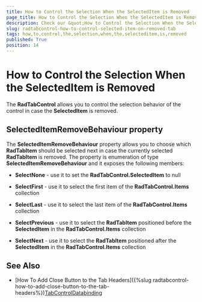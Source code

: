```yaml
---
title: How to Control the Selection When the SelectedItem is Removed
page_title: How to Control the Selection When the SelectedItem is Removed
description: Check our &quot;How to Control the Selection When the SelectedItem is Removed&quot; documentation article for the RadTabControl {{ site.framework_name }} control.
slug: radtabcontrol-how-to-control-selected-item-on-removed-tab
tags: how,to,control,the,selection,when,the,selecteditem,is,removed
published: True
position: 14
---
```


# How to Control the Selection When the SelectedItem is Removed



The __RadTabControl__ allows you to control the selection behavior of the control in case the __SelectedItem__ is removed. 

## SelectedItemRemoveBehaviour property

The __SelectedItemRemoveBehaviour__ property allows you to choose which __RadTabItem__ should be selected next in case the currently selected __RadTabItem__ is removed. The property is enumeration of type __SelectedItemRemoveBehaviour__ and it exposes the following members:

* __SelectNone__ - use it to set the __RadTabControl.SelectedItem__ to null 

* __SelectFirst__ - use it to select the first item of the __RadTabControl.Items__ collection

* __SelectLast__ - use it to select the last item of the __RadTabControl.Items__ collection

* __SelectPrevious__ - use it to select the __RadTabItem__ positioned before the __SelectedItem__ in the __RadTabControl.Items__ collection

* __SelectNext__ - use it to select the __RadTabItem__ positioned after the __SelectedItem__ in the __RadTabControl.Items__ collection

## See Also

 * [How To Add Close Button to the Tab Headers]({%slug radtabcontrol-how-to-add-close-button-to-the-tab-headers%})[TabControlDatabinding](https://demos.telerik.com/silverlight/#TabControl/Databinding)
